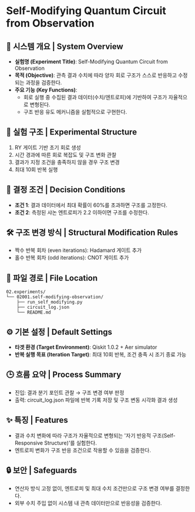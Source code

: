 # Self-Modifying Quantum Circuit from Observation

## 📘 시스템 개요 | System Overview
- **실험명 (Experiment Title)**: Self-Modifying Quantum Circuit from Observation
- **목적 (Objective)**: 관측 결과 수치에 따라 양자 회로 구조가 스스로 반응하고 수정되는 과정을 검증한다.
- **주요 기능 (Key Functions)**:
  - 회로 실행 중 수집된 결과 데이터(수치/엔트로피)에 기반하여 구조가 자율적으로 변형된다.
  - 구조 반응 유도 메커니즘을 실험적으로 구현한다.

## 🧩 실험 구조 | Experimental Structure
1. RY 게이트 기반 초기 회로 생성
2. 시간 경과에 따른 회로 복잡도 및 구조 변화 관찰
3. 결과가 지정 조건을 충족하지 않을 경우 구조 변경
4. 최대 10회 반복 실행

## 🎯 결정 조건 | Decision Conditions
- **조건 1**: 결과 데이터에서 최대 확률이 60%를 초과하면 구조를 고정한다.
- **조건 2**: 측정된 샤논 엔트로피가 2.2 이하이면 구조를 수정한다.

## 🛠️ 구조 변경 방식 | Structural Modification Rules
- 짝수 반복 회차 (even iterations): Hadamard 게이트 추가
- 홀수 반복 회차 (odd iterations): CNOT 게이트 추가

## 📂 파일 경로 | File Location
```
02.experiments/
└── 02001.self-modifying-observation/
    ├── run_self_modifying.py
    ├── circuit_log.json
    └── README.md
```

## ⚙️ 기본 설정 | Default Settings
- **타겟 환경 (Target Environment)**: Qiskit 1.0.2 + Aer simulator
- **반복 실행 목표 (Iteration Target)**: 최대 10회 반복, 조건 충족 시 조기 종료 가능

## 🕒 흐름 요약 | Process Summary
- 진입: 결과 분기 포인트 관찰 → 구조 변경 여부 판정
- 출력: circuit_log.json 파일에 반복 기록 저장 및 구조 변동 시각화 결과 생성

## ✨ 특징 | Features
- 결과 수치 변화에 따라 구조가 자율적으로 변형되는 '자기 반응적 구조(Self-Responsive Structure)'를 실험한다.
- 엔트로피 변화가 구조 반응 조건으로 작용할 수 있음을 검증한다.

## 🔒 보안 | Safeguards
- 연산자 방식 고정 없이, 엔트로피 및 최대 수치 조건만으로 구조 변경 여부를 결정한다.
- 외부 수치 주입 없이 시스템 내 관측 데이터만으로 반응성을 검증한다.
